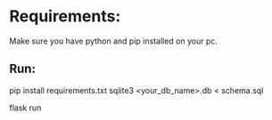 # Requirements:

Make sure you have python and pip installed on your pc.

## Run:
pip install requirements.txt
sqlite3 <your_db_name>.db < schema.sql

flask run